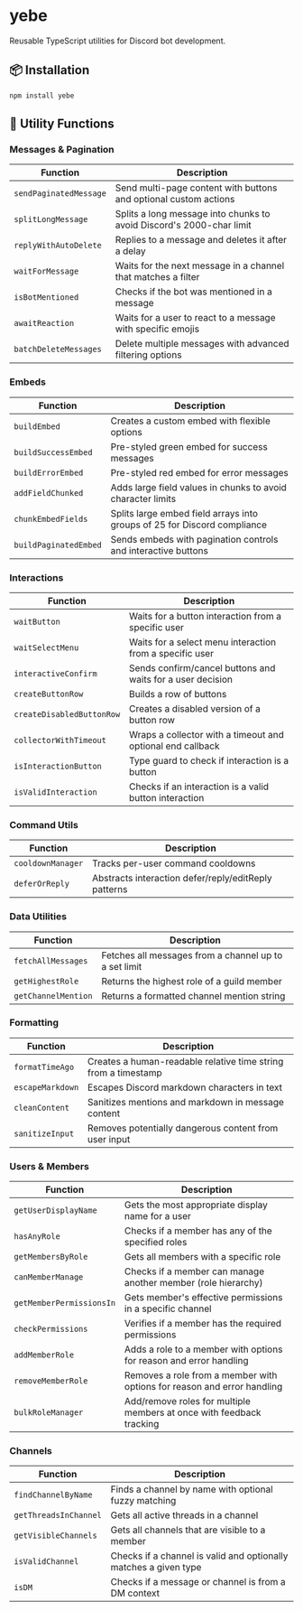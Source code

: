 # yebe

Reusable TypeScript utilities for Discord bot development.

## 📦 Installation

```bash
npm install yebe
```

## 📄 Utility Functions

### Messages & Pagination

| Function               | Description                                                           |
|------------------------|-----------------------------------------------------------------------|
| `sendPaginatedMessage` | Send multi-page content with buttons and optional custom actions      |
| `splitLongMessage`     | Splits a long message into chunks to avoid Discord's 2000-char limit  |
| `replyWithAutoDelete`  | Replies to a message and deletes it after a delay                     |
| `waitForMessage`       | Waits for the next message in a channel that matches a filter         |
| `isBotMentioned`       | Checks if the bot was mentioned in a message                          |
| `awaitReaction`        | Waits for a user to react to a message with specific emojis           |
| `batchDeleteMessages`  | Delete multiple messages with advanced filtering options              |

### Embeds

| Function               | Description                                                                 |
|------------------------|-----------------------------------------------------------------------------|
| `buildEmbed`           | Creates a custom embed with flexible options                                |
| `buildSuccessEmbed`    | Pre-styled green embed for success messages                                 |
| `buildErrorEmbed`      | Pre-styled red embed for error messages                                     |
| `addFieldChunked`      | Adds large field values in chunks to avoid character limits                 |
| `chunkEmbedFields`     | Splits large embed field arrays into groups of 25 for Discord compliance    |
| `buildPaginatedEmbed`  | Sends embeds with pagination controls and interactive buttons               |

### Interactions

| Function                  | Description                                                               |
|---------------------------|---------------------------------------------------------------------------|
| `waitButton`              | Waits for a button interaction from a specific user                       |
| `waitSelectMenu`          | Waits for a select menu interaction from a specific user                  |
| `interactiveConfirm`      | Sends confirm/cancel buttons and waits for a user decision                |
| `createButtonRow`         | Builds a row of buttons                                                   |
| `createDisabledButtonRow` | Creates a disabled version of a button row                                |
| `collectorWithTimeout`    | Wraps a collector with a timeout and optional end callback                |
| `isInteractionButton`     | Type guard to check if interaction is a button                            |
| `isValidInteraction`      | Checks if an interaction is a valid button interaction                    |

### Command Utils

| Function             | Description                                                               |
|----------------------|---------------------------------------------------------------------------|
| `cooldownManager`    | Tracks per-user command cooldowns                                         |
| `deferOrReply`       | Abstracts interaction defer/reply/editReply patterns                      |

### Data Utilities

| Function             | Description                                                               |
|----------------------|---------------------------------------------------------------------------|
| `fetchAllMessages`   | Fetches all messages from a channel up to a set limit                     |
| `getHighestRole`     | Returns the highest role of a guild member                                |
| `getChannelMention`  | Returns a formatted channel mention string                                |



### Formatting

| Function             | Description                                                               |
|----------------------|---------------------------------------------------------------------------|
| `formatTimeAgo`      | Creates a human-readable relative time string from a timestamp            |
| `escapeMarkdown`     | Escapes Discord markdown characters in text                               |
| `cleanContent`       | Sanitizes mentions and markdown in message content                        |
| `sanitizeInput`      | Removes potentially dangerous content from user input                     |

### Users & Members

| Function               | Description                                                             |
|------------------------|-------------------------------------------------------------------------|
| `getUserDisplayName`   | Gets the most appropriate display name for a user                       |
| `hasAnyRole`           | Checks if a member has any of the specified roles                       |
| `getMembersByRole`     | Gets all members with a specific role                                   |
| `canMemberManage`      | Checks if a member can manage another member (role hierarchy)           |
| `getMemberPermissionsIn` | Gets member's effective permissions in a specific channel             |
| `checkPermissions`     | Verifies if a member has the required permissions                       |
| `addMemberRole`        | Adds a role to a member with options for reason and error handling      |
| `removeMemberRole`     | Removes a role from a member with options for reason and error handling |
| `bulkRoleManager`      | Add/remove roles for multiple members at once with feedback tracking    |

### Channels

| Function               | Description                                                             |
|------------------------|-------------------------------------------------------------------------|
| `findChannelByName`    | Finds a channel by name with optional fuzzy matching                    |
| `getThreadsInChannel`  | Gets all active threads in a channel                                    |
| `getVisibleChannels`   | Gets all channels that are visible to a member                          |
| `isValidChannel`       | Checks if a channel is valid and optionally matches a given type        |
| `isDM`                 | Checks if a message or channel is from a DM context                     |
